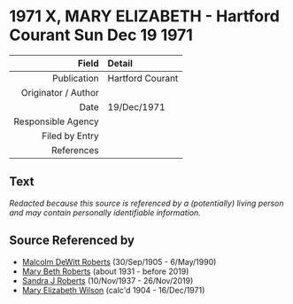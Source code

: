 ﻿---
layout: page
permalink: /sources/s8607200
---

# 1971 X, MARY ELIZABETH - Hartford Courant Sun Dec 19 1971

Field | Detail
---:|:---
Publication | Hartford Courant
Originator / Author | 
Date | 19/Dec/1971
Responsible Agency | 
Filed by Entry | 
References | 

## Text

_Redacted because this source is referenced by a (potentially) living person and may contain personally identifiable information._

## Source Referenced by

* [Malcolm DeWitt Roberts](../people/@21721539@-malcolm-dewitt-roberts-b1905-9-30-d1990-5-6.md) (30/Sep/1905 - 6/May/1990)
* [Mary Beth Roberts](../people/@44331192@-mary-beth-roberts-b1931-d2019.md) (about 1931 - before 2019)
* [Sandra J Roberts](../people/@40000604@-sandra-j-roberts-b1937-11-10-d2019-11-26.md) (10/Nov/1937 - 26/Nov/2019)
* [Mary Elizabeth Wilson](../people/@99819804@-mary-elizabeth-wilson-b1904-d1971-12-16.md) (calc'd 1904 - 16/Dec/1971)
